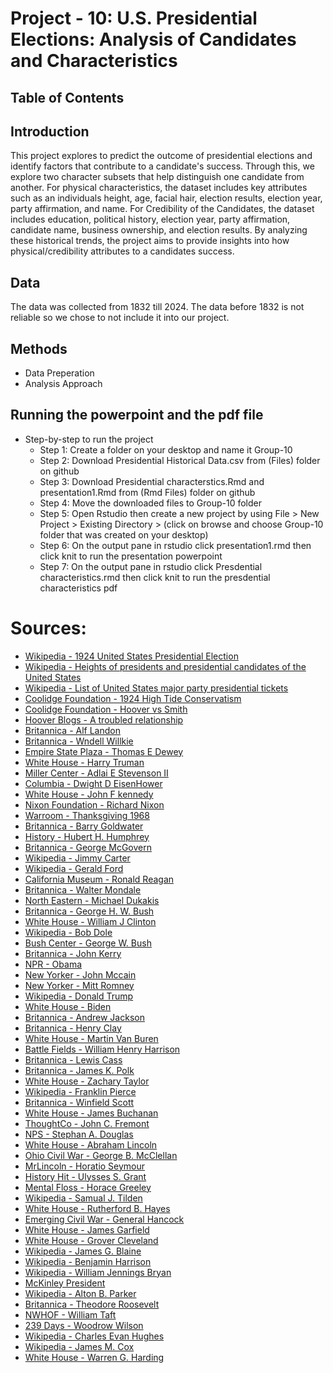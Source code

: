 # Project - 10: U.S. Presidential Elections: Analysis of Candidates and Characteristics

## Table of Contents

## Introduction

This project explores to predict the outcome of presidential elections and identify factors that contribute to a candidate's success. Through this, we explore two character subsets that help distinguish one candidate from another. For physical characteristics, the dataset includes key attributes such as an individuals height, age, facial hair, election results, election year, party affirmation, and name. For Credibility of the Candidates, the dataset includes education, political history, election year, party affirmation, candidate name, business ownership, and election results. By analyzing these historical trends, the project aims to provide insights into how physical/credibility attributes to a candidates success. 

## Data 
The data was collected from 1832 till 2024. The data before 1832 is not reliable so we chose to not include it into our project. 

## Methods
* Data Preperation
* Analysis Approach

## Running the powerpoint and the pdf file

* Step-by-step to run the project
  - Step 1: Create a folder on your desktop and name it Group-10
  - Step 2: Download Presidential Historical Data.csv from (Files) folder on github
  - Step 3: Download Presidential characterstics.Rmd and presentation1.Rmd from (Rmd Files) folder on github
  - Step 4: Move the downloaded files to Group-10 folder
  - Step 5: Open Rstudio then create a new project by using  File > New Project > Existing Directory > (click on browse and             choose Group-10 folder that was created on your desktop)
  - Step 6: On the output pane in rstudio click presentation1.rmd then click knit to run the presentation powerpoint
  - Step 7: On the output pane in rstudio click Presdential characteristics.rmd then click knit to run the presdential                  characteristics pdf

# Sources:

- [Wikipedia - 1924 United States Presidential Election](https://en.wikipedia.org/wiki/1924_United_States_presidential_election)
- [Wikipedia - Heights of presidents and presidential candidates of the United States](https://en.wikipedia.org/wiki/Heights_of_presidents_and_presidential_candidates_of_the_United_States?utm_source=chatgpt.com)
- [Wikipedia - List of United States major party presidential tickets](https://en.wikipedia.org/wiki/List_of_United_States_major_party_presidential_tickets)
- [Coolidge Foundation - 1924 High Tide Conservatism](https://coolidgefoundation.org/blog/1924-high-tide-conservatism/)
- [Coolidge Foundation - Hoover vs Smith](https://coolidgefoundation.org/blog/hoover-vs-smith-the-race-of-a-lifetime/)
- [Hoover Blogs - A troubled relationship](https://hoover.blogs.archives.gov/2021/05/05/a-troubled-relationship/)
- [Britannica - Alf Landon](https://www.britannica.com/biography/Alf-Landon)
- [Britannica - Wndell Willkie](https://www.britannica.com/biography/Wendell-Willkie)
- [Empire State Plaza - Thomas E Dewey](https://empirestateplaza.ny.gov/hall-governors/thomas-e-dewey)
- [White House - Harry Truman](https://www.whitehouse.gov/about-the-white-house/presidents/harry-s-truman/)
- [Miller Center - Adlai E Stevenson II](https://millercenter.org/conversations/conversants/adlai-e-stevenson-ii)
- [Columbia - Dwight D EisenHower](https://c250.columbia.edu/c250_celebrates/remarkable_columbians/dwight_d_eisenhower.html)
- [White House - John F kennedy](https://www.whitehouse.gov/about-the-white-house/presidents/john-f-kennedy/)
- [Nixon Foundation - Richard Nixon](https://www.nixonfoundation.org/resources/richard-nixon-biography/)
- [Warroom - Thanksgiving 1968](https://warroom.armywarcollege.edu/articles/thanksgiving-1968/)
- [Britannica - Barry Goldwater](https://www.britannica.com/biography/Barry-Goldwater)
- [History - Hubert H. Humphrey](https://www.history.com/topics/1960s/hubert-h-humphrey)
- [Britannica - George McGovern](https://www.britannica.com/biography/George-McGovern)
- [Wikipedia - Jimmy Carter](https://en.wikipedia.org/wiki/Jimmy_Carter)
- [Wikipedia - Gerald Ford](https://en.wikipedia.org/wiki/Gerald_Ford)
- [California Museum - Ronald Reagan](https://californiamuseum.org/inductee/ronald-reagan/)
- [Britannica - Walter Mondale](https://www.britannica.com/biography/Walter-Mondale)
- [North Eastern - Michael Dukakis](https://cssh.northeastern.edu/faculty/michael-dukakis/)
- [Britannica - George H. W. Bush](https://www.britannica.com/biography/George-H-W-Bush)
- [White House - William J Clinton](https://www.whitehouse.gov/about-the-white-house/presidents/william-j-clinton/)
- [Wikipedia - Bob Dole](https://en.wikipedia.org/wiki/Bob_Dole)
- [Bush Center - George W. Bush](https://www.bushcenter.org/about-us/the-bush-family/george-w-bush)
- [Britannica - John Kerry](https://www.britannica.com/biography/John-Kerry)
- [NPR - Obama](https://www.npr.org/sections/thetwo-way/2012/12/21/167786760/reports-obama-will-nominate-sen-kerry-for-secretary-of-state-today)
- [New Yorker - John Mccain](https://www.newyorker.com/news/news-desk/john-mccain-and-the-end-of-romantic-conservatism)
- [New Yorker - Mitt Romney](https://www.newyorker.com/news/daily-comment/mitt-romney-returns-to-the-national-stage-in-the-senate-impeachment-trial)
- [Wikipedia - Donald Trump](https://en.wikipedia.org/wiki/Donald_Trump)
- [White House - Biden](https://www.whitehouse.gov/administration/president-biden/)
- [Britannica - Andrew Jackson](https://www.britannica.com/biography/Andrew-Jackson)
- [Britannica - Henry Clay](https://www.britannica.com/biography/Henry-Clay)
- [White House - Martin Van Buren](https://www.whitehouse.gov/about-the-white-house/presidents/martin-van-buren/)
- [Battle Fields - William Henry Harrison](https://www.battlefields.org/learn/biographies/william-henry-harrison)
- [Britannica - Lewis Cass](https://www.britannica.com/biography/Lewis-Cass)
- [Britannica - James K. Polk](https://www.britannica.com/biography/James-K-Polk/Presidency)
- [White House - Zachary Taylor](https://www.whitehouse.gov/about-the-white-house/presidents/zachary-taylor/)
- [Wikipedia - Franklin Pierce](https://en.wikipedia.org/wiki/Franklin_Pierce)
- [Britannica - Winfield Scott](https://www.britannica.com/biography/Winfield-Scott)
- [White House - James Buchanan](https://www.whitehouse.gov/about-the-white-house/presidents/james-buchanan/)
- [ThoughtCo - John C. Fremont](https://www.thoughtco.com/john-c-fremont-biography-1773598)
- [NPS - Stephan A. Douglas](https://www.nps.gov/people/stephen-a-douglas.htm)
- [White House - Abraham Lincoln](https://www.whitehouse.gov/about-the-white-house/presidents/abraham-lincoln/)
- [Ohio Civil War - George B. McClellan](https://www.ohiocivilwarcentral.com/george-brinton-mcclellan/)
- [MrLincoln - Horatio Seymour](https://www.mrlincolnandnewyork.org/new-yorkers/horatio-seymour-1810-1886/index.html)
- [History Hit - Ulysses S. Grant](https://www.historyhit.com/facts-about-ulysses-s-grant/)
- [Mental Floss - Horace Greeley](https://www.mentalfloss.com/article/635741/horace-greeley-loses-presidential-election-then-dies)
- [Wikipedia - Samual J. Tilden](https://en.wikipedia.org/wiki/Samuel_J._Tilden)
- [White House - Rutherford B. Hayes](https://www.whitehouse.gov/about-the-white-house/presidents/rutherford-b-hayes/)
- [Emerging Civil War - General Hancock](https://emergingcivilwar.com/2020/04/24/ending-the-war-general-hancock-the-execution-part-2/)
- [White House - James Garfield](https://www.whitehouse.gov/about-the-white-house/presidents/james-garfield/)
- [White House - Grover Cleveland](https://www.whitehouse.gov/about-the-white-house/presidents/grover-cleveland/)
- [Wikipedia - James G. Blaine](https://en.wikipedia.org/wiki/James_G._Blaine)
- [Wikipedia - Benjamin Harrison](https://en.wikipedia.org/wiki/Benjamin_Harrison)
- [Wikipedia - William Jennings Bryan](https://en.wikipedia.org/wiki/William_Jennings_Bryan)
- [McKinley President](https://www.mckinley.lib.oh.us/president)
- [Wikipedia - Alton B. Parker](https://en.wikipedia.org/wiki/Alton_B._Parker)
- [Britannica - Theodore Roosevelt](https://www.britannica.com/biography/Theodore-Roosevelt)
- [NWHOF - William Taft](https://nwhof.org/hall_of_fame/bio/148)
- [239 Days - Woodrow Wilson](https://239days.com/2012/07/03/the-man-who-would-be-president/)
- [Wikipedia - Charles Evan Hughes](https://en.wikipedia.org/wiki/Charles_Evans_Hughes)
- [Wikipedia - James M. Cox](https://en.wikipedia.org/wiki/James_M._Cox)
- [White House - Warren G. Harding](https://www.whitehouse.gov/about-the-white-house/presidents/warren-g-harding/)
